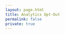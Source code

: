 ```yaml
---
layout: page.html
title: Analytics Opt-Out
permalink: false
private: true
---
```


<!-- Maintenance Page Start -->

<div data-widget-type="analytics-opt-out"></div>

<!-- Maintenance Page End -->
